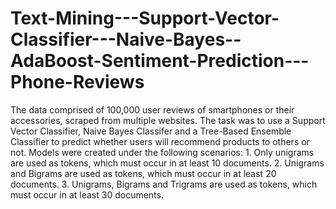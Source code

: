 # Text-Mining---Support-Vector-Classifier---Naive-Bayes--AdaBoost-Sentiment-Prediction---Phone-Reviews
The data comprised of 100,000 user reviews of smartphones or their accessories, scraped from multiple websites. The task was to use a Support Vector Classifier, Naive Bayes Classifer and a Tree-Based Ensemble Classifier to predict whether users will recommend products to others or not. Models were created under the following scenarios: 1. Only unigrams are used as tokens, which must occur in at least 10 documents. 2. Unigrams and Bigrams are used as tokens, which must occur in at least 20 documents. 3. Unigrams, Bigrams and Trigrams are used as tokens, which must occur in at least 30 documents.
